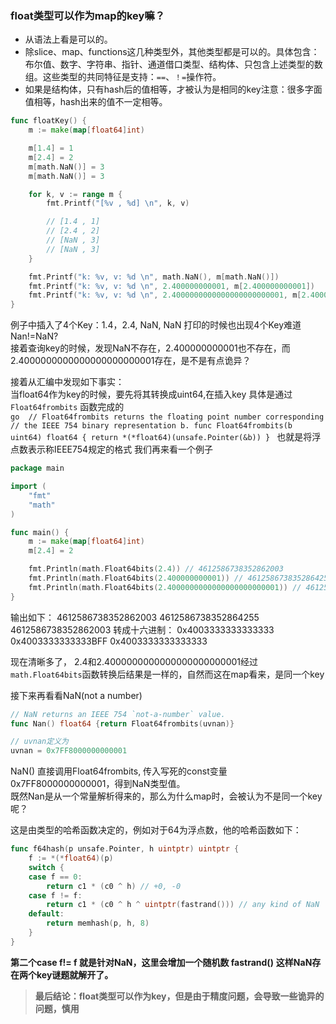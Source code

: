 ### float类型可以作为map的key嘛？
- 从语法上看是可以的。   
- 除slice、map、functions这几种类型外，其他类型都是可以的。具体包含：布尔值、数字、字符串、指针、通道借口类型、结构体、只包含上述类型的数组。这些类型的共同特征是支持：`==`、`！=`操作符。  
- 如果是结构体，只有hash后的值相等，才被认为是相同的key注意：很多字面值相等，hash出来的值不一定相等。
```go
func floatKey() {
	m := make(map[float64]int)

	m[1.4] = 1
	m[2.4] = 2
	m[math.NaN()] = 3
	m[math.NaN()] = 3

	for k, v := range m {
		fmt.Printf("[%v , %d] \n", k, v)

		// [1.4 , 1] 
		// [2.4 , 2] 
		// [NaN , 3] 
		// [NaN , 3] 
	}

	fmt.Printf("k: %v, v: %d \n", math.NaN(), m[math.NaN()])                                   // k: NaN, v: 0
	fmt.Printf("k: %v, v: %d \n", 2.400000000001, m[2.400000000001])                           // k: 2.400000000001, v: 0
	fmt.Printf("k: %v, v: %d \n", 2.4000000000000000000000001, m[2.4000000000000000000000001]) // k: 2.4, v: 2
}
```
例子中插入了4个Key：1.4，2.4, NaN, NaN 打印的时候也出现4个Key难道 Nan!=NaN?  
接着查询key的时候，发现NaN不存在，2.400000000001也不存在，而2.4000000000000000000000001存在，是不是有点诡异？

接着从汇编中发现如下事实：  
	当float64作为key的时候，要先将其转换成uint64,在插入key
	具体是通过 `Float64frombits` 函数完成的  
	```go 
	// Float64frombits returns the floating point number corresponding
	// the IEEE 754 binary representation b.
	func Float64frombits(b uint64) float64 { return *(*float64)(unsafe.Pointer(&b)) }
	```
	也就是将浮点数表示称IEEE754规定的格式
我们再来看一个例子
```go		
package main

import (
	"fmt"
	"math"
)

func main() {
	m := make(map[float64]int)
	m[2.4] = 2

    fmt.Println(math.Float64bits(2.4)) // 4612586738352862003
	fmt.Println(math.Float64bits(2.400000000001)) // 4612586738352864255
	fmt.Println(math.Float64bits(2.4000000000000000000000001)) // 4612586738352862003
}
```
输出如下：
	4612586738352862003
	4612586738352864255
	4612586738352862003
转成十六进制：
	0x4003333333333333
	0x4003333333333BFF
	0x4003333333333333

现在清晰多了， 2.4和2.4000000000000000000000001经过 `math.Float64bits`函数转换后结果是一样的，自然而这在map看来，是同一个key

接下来再看看NaN(not a number)

```go
// NaN returns an IEEE 754 `not-a-number` value.
func Nan() float64 {return Float64frombits(uvnan)}

// uvnan定义为
uvnan = 0x7FF8000000000001

```
NaN() 直接调用Float64frombits, 传入写死的const变量 0x7FF8000000000001，得到NaN类型值。   
既然Nan是从一个常量解析得来的，那么为什么map时，会被认为不是同一个key呢？

这是由类型的哈希函数决定的，例如对于64为浮点数，他的哈希函数如下：

```go
func f64hash(p unsafe.Pointer, h uintptr) uintptr {
	f := *(*float64)(p)
	switch {
	case f == 0:
		return c1 * (c0 ^ h) // +0, -0
	case f != f:
		return c1 * (c0 ^ h ^ uintptr(fastrand())) // any kind of NaN
	default:
		return memhash(p, h, 8)
	}
}
```
**第二个case f!= f 就是针对NaN，这里会增加一个随机数 fastrand()**
**这样NaN存在两个key谜题就解开了。**

> **最后结论：float类型可以作为key，但是由于精度问题，会导致一些诡异的问题，慎用**










